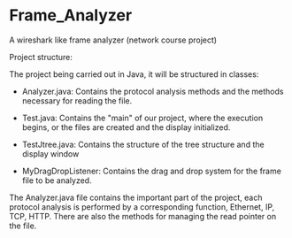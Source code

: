 # Frame_Analyzer
A wireshark like frame analyzer (network course project)

Project structure:

The project being carried out in Java, it will be structured in classes:

- Analyzer.java: Contains the protocol analysis methods and the methods necessary for reading the file.

- Test.java: Contains the "main" of our project, where the execution begins, or the files are created and the display initialized.

- TestJtree.java: Contains the structure of the tree structure and the display window

- MyDragDropListener: Contains the drag and drop system for the frame file to be analyzed.

The Analyzer.java file contains the important part of the project, each protocol analysis is performed by a corresponding function, Ethernet, IP, TCP, HTTP. There are also the methods for managing the read pointer on the file.
